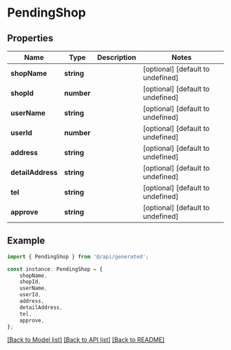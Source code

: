 # PendingShop


## Properties

Name | Type | Description | Notes
------------ | ------------- | ------------- | -------------
**shopName** | **string** |  | [optional] [default to undefined]
**shopId** | **number** |  | [optional] [default to undefined]
**userName** | **string** |  | [optional] [default to undefined]
**userId** | **number** |  | [optional] [default to undefined]
**address** | **string** |  | [optional] [default to undefined]
**detailAddress** | **string** |  | [optional] [default to undefined]
**tel** | **string** |  | [optional] [default to undefined]
**approve** | **string** |  | [optional] [default to undefined]

## Example

```typescript
import { PendingShop } from '@/api/generated';

const instance: PendingShop = {
    shopName,
    shopId,
    userName,
    userId,
    address,
    detailAddress,
    tel,
    approve,
};
```

[[Back to Model list]](../README.md#documentation-for-models) [[Back to API list]](../README.md#documentation-for-api-endpoints) [[Back to README]](../README.md)
